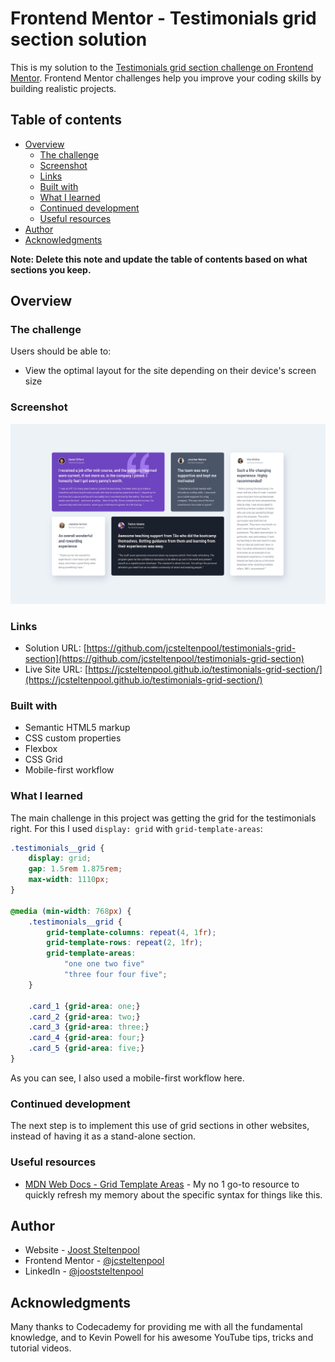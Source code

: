 # Frontend Mentor - Testimonials grid section solution

This is my solution to the [Testimonials grid section challenge on Frontend Mentor](https://www.frontendmentor.io/challenges/testimonials-grid-section-Nnw6J7Un7). Frontend Mentor challenges help you improve your coding skills by building realistic projects. 

## Table of contents

- [Overview](#overview)
  - [The challenge](#the-challenge)
  - [Screenshot](#screenshot)
  - [Links](#links)
  - [Built with](#built-with)
  - [What I learned](#what-i-learned)
  - [Continued development](#continued-development)
  - [Useful resources](#useful-resources)
- [Author](#author)
- [Acknowledgments](#acknowledgments)

**Note: Delete this note and update the table of contents based on what sections you keep.**

## Overview

### The challenge

Users should be able to:

- View the optimal layout for the site depending on their device's screen size

### Screenshot

![Screenshot of my solution of the desktop design](./design/desktop-screenshot.jpg)

### Links

- Solution URL: [https://github.com/jcsteltenpool/testimonials-grid-section](https://github.com/jcsteltenpool/testimonials-grid-section)
- Live Site URL: [https://jcsteltenpool.github.io/testimonials-grid-section/](https://jcsteltenpool.github.io/testimonials-grid-section/)

### Built with

- Semantic HTML5 markup
- CSS custom properties
- Flexbox
- CSS Grid
- Mobile-first workflow

### What I learned

The main challenge in this project was getting the grid for the testimonials right. For this I used `display: grid` with `grid-template-areas`:

```css
.testimonials__grid {
    display: grid;
    gap: 1.5rem 1.875rem;
    max-width: 1110px;
}

@media (min-width: 768px) {
    .testimonials__grid {
        grid-template-columns: repeat(4, 1fr);
        grid-template-rows: repeat(2, 1fr);
        grid-template-areas: 
            "one one two five"
            "three four four five";
    }

    .card_1 {grid-area: one;}  
    .card_2 {grid-area: two;}
    .card_3 {grid-area: three;}
    .card_4 {grid-area: four;}
    .card_5 {grid-area: five;}
}
```
As you can see, I also used a mobile-first workflow here.

### Continued development

The next step is to implement this use of grid sections in other websites, instead of having it as a stand-alone section.

### Useful resources

- [MDN Web Docs - Grid Template Areas](https://developer.mozilla.org/en-US/docs/Web/CSS/grid-template-areas) - My no 1 go-to resource to quickly refresh my memory about the specific syntax for things like this.


## Author

- Website - [Joost Steltenpool](https://jooststeltenpool.nl)
- Frontend Mentor - [@jcsteltenpool](https://www.frontendmentor.io/profile/jcsteltenpool)
- LinkedIn - [@jooststeltenpool](https://www.linkedin.com/in/jooststeltenpool/)


## Acknowledgments

Many thanks to Codecademy for providing me with all the fundamental knowledge, and to Kevin Powell for his awesome YouTube tips, tricks and tutorial videos.